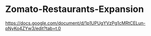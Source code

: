 # Zomato-Restaurants-Expansion
https://docs.google.com/document/d/1p1UPUgYVzPg1cMRtCELun-pNyKo4ZYw3/edit?tab=t.0
